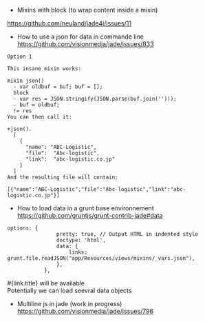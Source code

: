 * Mixins with block (to wrap content inside a mixin)

https://github.com/neuland/jade4j/issues/11

* How to use a json for data in commande line     
https://github.com/visionmedia/jade/issues/833    

````
Option 1

This insane mixin works:

mixin json()
  - var oldbuf = buf; buf = [];
  block
  - var res = JSON.stringify(JSON.parse(buf.join('')));
  - buf = oldbuf;
  != res
You can then call it:

+json().
  [
    {
      "name": "ABC-Logistic",
      "file":  "Abc-logistic",
      "link":  "abc-logistic.co.jp"
    }
  ]
And the resulting file will contain:

[{"name":"ABC-Logistic","file":"Abc-logistic","link":"abc-logistic.co.jp"}]

````

* How to load data in a grunt base environnement    
https://github.com/gruntjs/grunt-contrib-jade#data

````
options: {
                pretty: true, // Output HTML in indented style
                doctype: 'html', 
                data: {
                    links: grunt.file.readJSON("app/Resources/views/mixins/_vars.json"), 
                },
            },

````
#{link.title} will be available   
Potentially we can load seevral data objects   

* Multiline js in jade (work in progress)   
https://github.com/visionmedia/jade/issues/796